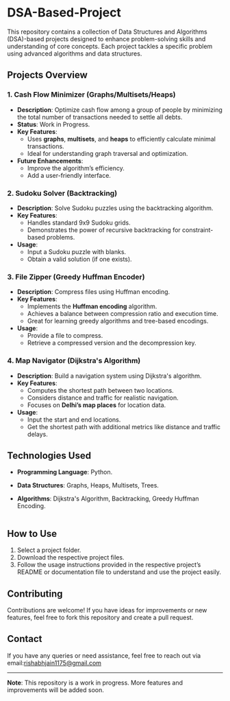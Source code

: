 # DSA-Based-Project

This repository contains a collection of Data Structures and Algorithms (DSA)-based projects designed to enhance problem-solving skills and understanding of core concepts. Each project tackles a specific problem using advanced algorithms and data structures.

## Projects Overview

### 1. **Cash Flow Minimizer (Graphs/Multisets/Heaps)**
   - **Description**: Optimize cash flow among a group of people by minimizing the total number of transactions needed to settle all debts.
   - **Status**: Work in Progress.
   - **Key Features**:
     - Uses **graphs**, **multisets**, and **heaps** to efficiently calculate minimal transactions.
     - Ideal for understanding graph traversal and optimization.
   - **Future Enhancements**:
     - Improve the algorithm’s efficiency.
     - Add a user-friendly interface.

### 2. **Sudoku Solver (Backtracking)**
   - **Description**: Solve Sudoku puzzles using the backtracking algorithm.
   - **Key Features**:
     - Handles standard 9x9 Sudoku grids.
     - Demonstrates the power of recursive backtracking for constraint-based problems.
   - **Usage**:
     - Input a Sudoku puzzle with blanks.
     - Obtain a valid solution (if one exists).

### 3. **File Zipper (Greedy Huffman Encoder)**
   - **Description**: Compress files using Huffman encoding.
   - **Key Features**:
     - Implements the **Huffman encoding** algorithm.
     - Achieves a balance between compression ratio and execution time.
     - Great for learning greedy algorithms and tree-based encodings.
   - **Usage**:
     - Provide a file to compress.
     - Retrieve a compressed version and the decompression key.

### 4. **Map Navigator (Dijkstra's Algorithm)**
   - **Description**: Build a navigation system using Dijkstra's algorithm.
   - **Key Features**:
     - Computes the shortest path between two locations.
     - Considers distance and traffic for realistic navigation.
     - Focuses on **Delhi’s map places** for location data.
   - **Usage**:
     - Input the start and end locations.
     - Get the shortest path with additional metrics like distance and traffic delays.

## Technologies Used
- **Programming Language**: Python.
- **Data Structures**: Graphs, Heaps, Multisets, Trees.
- **Algorithms**: Dijkstra's Algorithm, Backtracking, Greedy Huffman Encoding.


   ```

## How to Use
1. Select a project folder.
2. Download the respective project files.
3. Follow the usage instructions provided in the respective project’s README or documentation file to understand and use the project easily.

## Contributing
Contributions are welcome! If you have ideas for improvements or new features, feel free to fork this repository and create a pull request.

## Contact
If you have any queries or need assistance, feel free to reach out via email:rishabhjain1175@gmail.com

---

**Note**: This repository is a work in progress. More features and improvements will be added soon.

